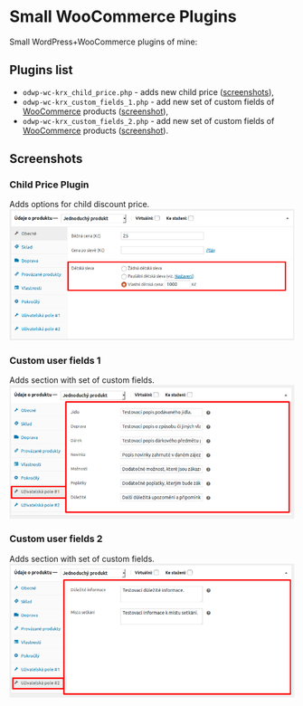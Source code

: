 # Small WooCommerce Plugins
Small WordPress+WooCommerce plugins of mine:

## Plugins list
+ `odwp-wc-krx_child_price.php` - adds new child price ([screenshots](#child-price-plugin)),
+ `odwp-wc-krx_custom_fields_1.php` - add new set of custom fields of [WooCommerce][2] products ([screenshot](#custom-user-fields-1)),
+ `odwp-wc-krx_custom_fields_2.php` - add new set of custom fields of [WooCommerce][2] products ([screenshot](#custom-user-fields-2)).

## Screenshots

### Child Price Plugin
Adds options for child discount price.
[![Edit product page - Child price](screenshot-01.png)](screenshot-01.png)

### Custom user fields 1
Adds section with set of custom fields.
[![Edit product page - User fields #1](screenshot-02.png)](screenshot-02.png)

### Custom user fields 2
Adds section with set of custom fields.
[![Edit product page - User fields #2](screenshot-03.png)](screenshot-03.png)

[1]:https://wordpress.org/
[2]:https://woocommerce.net/
